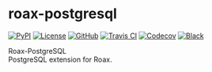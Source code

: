 # roax-postgresql

[![PyPI](https://badge.fury.io/py/roax-postgresql.svg)](https://badge.fury.io/py/roax-postgresql)
[![License](https://img.shields.io/github/license/roax/roax-postgresql.svg)](https://github.com/roax/roax-postgresql/blob/master/LICENSE)
[![GitHub](https://img.shields.io/badge/github-master-blue.svg)](https://github.com/roax/roax-postgresql/)
[![Travis CI](https://travis-ci.org/roax/roax-postgresql.svg?branch=master)](https://travis-ci.org/roax/roax-postgresql)
[![Codecov](https://codecov.io/gh/roax/roax-postgresql/branch/master/graph/badge.svg)](https://codecov.io/gh/roax/roax-postgresql)
[![Black](https://img.shields.io/badge/code%20style-black-black.svg)](https://github.com/psf/black)

Roax-PostgreSQL<br />
PostgreSQL extension for Roax. 

